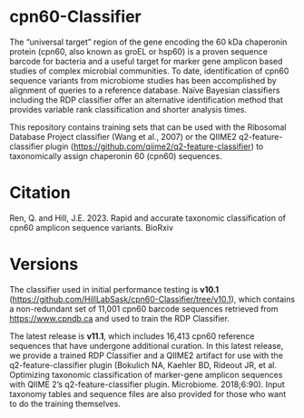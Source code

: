 # cpn60-Classifier

The “universal target” region of the gene encoding the 60 kDa chaperonin protein (cpn60, also known as groEL or hsp60) is a proven sequence barcode for bacteria and a useful target for marker gene amplicon based studies of complex microbial communities. To date, identification of cpn60 sequence variants from microbiome studies has been accomplished by alignment of queries to a reference database. Naïve Bayesian classifiers including the RDP classifier offer an alternative identification method that provides variable rank classification and shorter analysis times. 

This repository contains training sets that can be used with the Ribosomal Database Project classifier (Wang et al., 2007) or the QIIME2 q2-feature-classifier plugin (https://github.com/qiime2/q2-feature-classifier) to taxonomically assign chaperonin 60 (cpn60) sequences. 

# Citation

Ren, Q. and Hill, J.E. 2023. Rapid and accurate taxonomic classification of cpn60 amplicon sequence variants. BioRxiv

# Versions
The classifier used in initial performance testing is **v10.1** (https://github.com/HillLabSask/cpn60-Classifier/tree/v10.1), which contains a non-redundant set of 11,001 cpn60 barcode sequences retrieved from https://www.cpndb.ca and used to train the RDP Classifier.

The latest release is **v11.1**, which includes 16,413 cpn60 reference sequences that have undergone additional curation. In this latest release, we provide a trained RDP Classifier and a QIIME2 artifact for use with the q2-feature-classifier plugin (Bokulich NA, Kaehler BD, Rideout JR, et al. Optimizing taxonomic classification of marker-gene amplicon sequences with QIIME 2’s q2-feature-classifier plugin. Microbiome. 2018;6:90). Input taxonomy tables and sequence files are also provided for those who want to do the training themselves.
